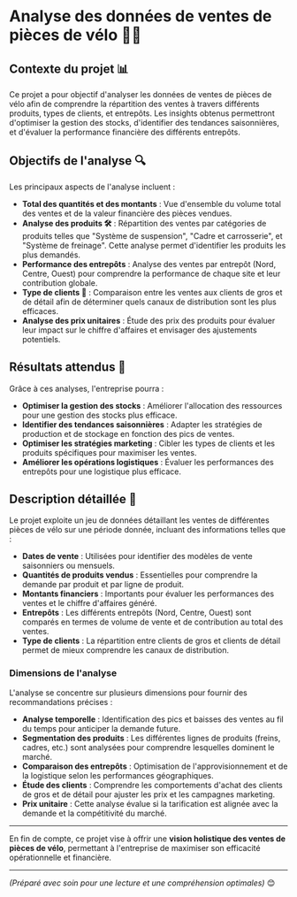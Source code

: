 # Analyse des données de ventes de pièces de vélo 🚴‍♂️

## Contexte du projet 📊
Ce projet a pour objectif d'analyser les données de ventes de pièces de vélo afin de comprendre la répartition des ventes à travers différents produits, types de clients, et entrepôts. Les insights obtenus permettront d'optimiser la gestion des stocks, d'identifier des tendances saisonnières, et d'évaluer la performance financière des différents entrepôts.

## Objectifs de l'analyse 🔍
Les principaux aspects de l'analyse incluent :

- **Total des quantités et des montants** : Vue d'ensemble du volume total des ventes et de la valeur financière des pièces vendues.
- **Analyse des produits 🛠️** : Répartition des ventes par catégories de produits telles que "Système de suspension", "Cadre et carrosserie", et "Système de freinage". Cette analyse permet d'identifier les produits les plus demandés.
- **Performance des entrepôts** : Analyse des ventes par entrepôt (Nord, Centre, Ouest) pour comprendre la performance de chaque site et leur contribution globale.
- **Type de clients 🛒** : Comparaison entre les ventes aux clients de gros et de détail afin de déterminer quels canaux de distribution sont les plus efficaces.
- **Analyse des prix unitaires** : Étude des prix des produits pour évaluer leur impact sur le chiffre d'affaires et envisager des ajustements potentiels.

## Résultats attendus 🎯
Grâce à ces analyses, l'entreprise pourra :

- **Optimiser la gestion des stocks** : Améliorer l'allocation des ressources pour une gestion des stocks plus efficace.
- **Identifier des tendances saisonnières** : Adapter les stratégies de production et de stockage en fonction des pics de ventes.
- **Optimiser les stratégies marketing** : Cibler les types de clients et les produits spécifiques pour maximiser les ventes.
- **Améliorer les opérations logistiques** : Évaluer les performances des entrepôts pour une logistique plus efficace.

## Description détaillée 📝
Le projet exploite un jeu de données détaillant les ventes de différentes pièces de vélo sur une période donnée, incluant des informations telles que :

- **Dates de vente** : Utilisées pour identifier des modèles de vente saisonniers ou mensuels.
- **Quantités de produits vendus** : Essentielles pour comprendre la demande par produit et par ligne de produit.
- **Montants financiers** : Importants pour évaluer les performances des ventes et le chiffre d'affaires généré.
- **Entrepôts** : Les différents entrepôts (Nord, Centre, Ouest) sont comparés en termes de volume de vente et de contribution au total des ventes.
- **Type de clients** : La répartition entre clients de gros et clients de détail permet de mieux comprendre les canaux de distribution.

### Dimensions de l'analyse
L'analyse se concentre sur plusieurs dimensions pour fournir des recommandations précises :

- **Analyse temporelle** : Identification des pics et baisses des ventes au fil du temps pour anticiper la demande future.
- **Segmentation des produits** : Les différentes lignes de produits (freins, cadres, etc.) sont analysées pour comprendre lesquelles dominent le marché.
- **Comparaison des entrepôts** : Optimisation de l'approvisionnement et de la logistique selon les performances géographiques.
- **Étude des clients** : Comprendre les comportements d'achat des clients de gros et de détail pour ajuster les prix et les campagnes marketing.
- **Prix unitaire** : Cette analyse évalue si la tarification est alignée avec la demande et la compétitivité du marché.

---

En fin de compte, ce projet vise à offrir une **vision holistique des ventes de pièces de vélo**, permettant à l'entreprise de maximiser son efficacité opérationnelle et financière.

--- 

*(Préparé avec soin pour une lecture et une compréhension optimales)* 😊

